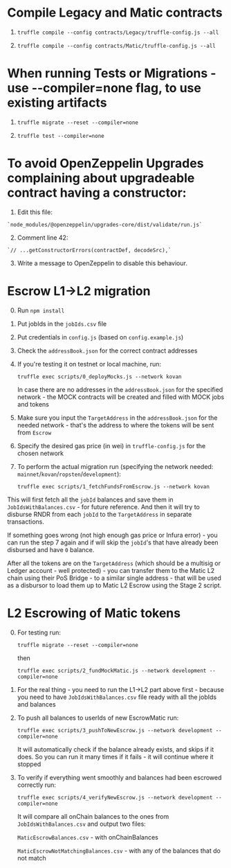 # Compile Legacy and Matic contracts

1. `truffle compile --config contracts/Legacy/truffle-config.js --all`

2. `truffle compile --config contracts/Matic/truffle-config.js --all`

# When running Tests or Migrations - use --compiler=none flag, to use existing artifacts

1. `truffle migrate --reset --compiler=none`

2. `truffle test --compiler=none`

# To avoid OpenZeppelin Upgrades complaining about upgradeable contract having a constructor:

  1. Edit this file:
  
    `node_modules/@openzeppelin/upgrades-core/dist/validate/run.js`

  2. Comment line 42:

    `// ...getConstructorErrors(contractDef, decodeSrc),`

  3. Write a message to OpenZeppelin to disable this behaviour.

# Escrow L1->L2 migration

0. Run `npm install`

1. Put jobIds in the `jobIds.csv` file

2. Put credentials in `config.js` (based on `config.example.js`)

3. Check the `addressBook.json` for the correct contract addresses

4. If you're testing it on testnet or local machine, run:

    `truffle exec scripts/0_deployMocks.js --network kovan`

    In case there are no addresses in the `addressBook.json` for the specified network - the MOCK contracts will be created and filled with MOCK jobs and tokens

5. Make sure you input the `TargetAddress` in the `addressBook.json` for the needed network - that's the address to where the tokens will be sent from `Escrow`

6. Specify the desired gas price (in wei) in `truffle-config.js` for the chosen network

7. To perform the actual migration run (specifying the network needed: `mainnet`/`kovan`/`ropsten`/`development`):

    `truffle exec scripts/1_fetchFundsFromEscrow.js --network kovan`

This will first fetch all the `jobId` balances and save them in `JobIdsWithBalances.csv` - for future reference.
And then it will try to disburse RNDR from each `jobId` to the `TargetAddress` in separate transactions.

If something goes wrong (not high enough gas price or Infura error) - you can run the step 7 again and if will skip the `jobId`'s that have already been disbursed and have `0` balance.

After all the tokens are on the `TargetAddress` (which should be a multisig or Ledger account - well protected) - you can transfer them to the Matic L2 chain using their PoS Bridge - to a similar single address - that will be used as a disbursor to load them up to Matic L2 Escrow using the Stage 2 script.

# L2 Escrowing of Matic tokens

0. For testing run:

    `truffle migrate --reset --compiler=none`

    then

    `truffle exec scripts/2_fundMockMatic.js --network development --compiler=none`

1. For the real thing - you need to run the L1->L2 part above first - because you need to have `JobIdsWithBalances.csv` file ready with all the jobIds and balances

2. To push all balances to userIds of new EscrowMatic run:

    `truffle exec scripts/3_pushToNewEscrow.js --network development --compiler=none`

    It will automatically check if the balance already exists, and skips if it does. So you can run it many times if it fails - it will continue where it stopped

3. To verify if everything went smoothly and balances had been escrowed correctly run:

    `truffle exec scripts/4_verifyNewEscrow.js --network development --compiler=none`

    It will compare all onChain balances to the ones from `JobIdsWithBalances.csv` and output two files:

    `MaticEscrowBalances.csv` - with onChainBalances

    `MaticEscrowNotMatchingBalances.csv` - with any of the balances that do not match
